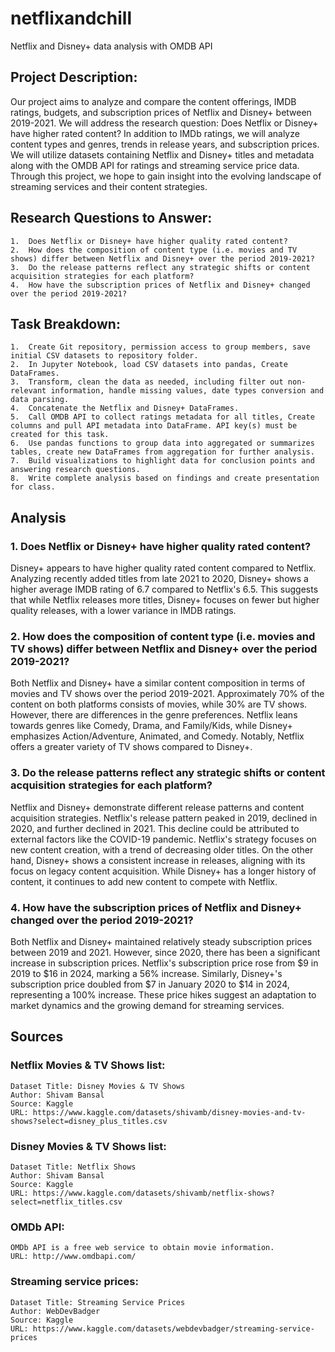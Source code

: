 # netflixandchill
Netflix and Disney+ data analysis with OMDB API

## Project Description:
Our project aims to analyze and compare the content offerings, IMDB ratings, budgets, and subscription prices of Netflix and Disney+ between 2019-2021. We will address the research question: Does Netflix or Disney+ have higher  rated content? In addition to IMDb ratings, we will analyze content types and genres, trends in release years, and subscription prices. We will utilize datasets containing Netflix and Disney+ titles and metadata along with the OMDB API for ratings and streaming service price data. Through this project, we hope to gain insight into the evolving landscape of streaming services and their content strategies.

## Research Questions to Answer:
    1.	Does Netflix or Disney+ have higher quality rated content?
    2.	How does the composition of content type (i.e. movies and TV shows) differ between Netflix and Disney+ over the period 2019-2021?
    3.	Do the release patterns reflect any strategic shifts or content acquisition strategies for each platform?
    4.	How have the subscription prices of Netflix and Disney+ changed over the period 2019-2021?

## Task Breakdown:
    1.	Create Git repository, permission access to group members, save initial CSV datasets to repository folder.
    2.	In Jupyter Notebook, load CSV datasets into pandas, Create DataFrames.
    3.	Transform, clean the data as needed, including filter out non-relevant information, handle missing values, date types conversion and data parsing.
    4.	Concatenate the Netflix and Disney+ DataFrames.
    5.	Call OMDB API to collect ratings metadata for all titles, Create columns and pull API metadata into DataFrame. API key(s) must be created for this task.
    6.	Use pandas functions to group data into aggregated or summarizes tables, create new DataFrames from aggregation for further analysis.
    7.	Build visualizations to highlight data for conclusion points and answering research questions.
    8.	Write complete analysis based on findings and create presentation for class.

## Analysis
###    1.	Does Netflix or Disney+ have higher quality rated content?
Disney+ appears to have higher quality rated content compared to Netflix. Analyzing recently added titles from late 2021 to 2020, Disney+ shows a higher     average IMDB rating of 6.7 compared to Netflix's 6.5. This suggests that while Netflix releases more titles, Disney+ focuses on fewer but higher quality     releases, with a lower variance in IMDB ratings.
    
###    2. How does the composition of content type (i.e. movies and TV shows) differ between Netflix and Disney+ over the period 2019-2021?
Both Netflix and Disney+ have a similar content composition in terms of movies and TV shows over the period 2019-2021. Approximately 70% of the content      on both platforms consists of movies, while 30% are TV shows. However, there are differences in the genre preferences. Netflix leans towards genres like     Comedy, Drama, and Family/Kids, while Disney+ emphasizes Action/Adventure, Animated, and Comedy. Notably, Netflix offers a greater variety of TV shows       compared to Disney+.

###    3.	Do the release patterns reflect any strategic shifts or content acquisition strategies for each platform?
Netflix and Disney+ demonstrate different release patterns and content acquisition strategies. Netflix's release pattern peaked in 2019, declined in 2020, and further declined in 2021. This decline could be attributed to external factors like the COVID-19 pandemic. Netflix's strategy focuses on new content creation, with a trend of decreasing older titles. On the other hand, Disney+ shows a consistent increase in releases, aligning with its focus on legacy content acquisition. While Disney+ has a longer history of content, it continues to add new content to compete with Netflix.

###    4.	How have the subscription prices of Netflix and Disney+ changed over the period 2019-2021?
Both Netflix and Disney+ maintained relatively steady subscription prices between 2019 and 2021. However, since 2020, there has been a significant increase in subscription prices. Netflix's subscription price rose from $9 in 2019 to $16 in 2024, marking a 56% increase. Similarly, Disney+'s subscription price doubled from $7 in January 2020 to $14 in 2024, representing a 100% increase. These price hikes suggest an adaptation to market dynamics and the growing demand for streaming services.

## Sources
### Netflix Movies & TV Shows list:
    Dataset Title: Disney Movies & TV Shows
    Author: Shivam Bansal
    Source: Kaggle
    URL: https://www.kaggle.com/datasets/shivamb/disney-movies-and-tv-shows?select=disney_plus_titles.csv
    
### Disney Movies & TV Shows list:
    Dataset Title: Netflix Shows
    Author: Shivam Bansal
    Source: Kaggle
    URL: https://www.kaggle.com/datasets/shivamb/netflix-shows?select=netflix_titles.csv
    
### OMDb API:
    OMDb API is a free web service to obtain movie information.
    URL: http://www.omdbapi.com/
### Streaming service prices:
    Dataset Title: Streaming Service Prices
    Author: WebDevBadger
    Source: Kaggle
    URL: https://www.kaggle.com/datasets/webdevbadger/streaming-service-prices
